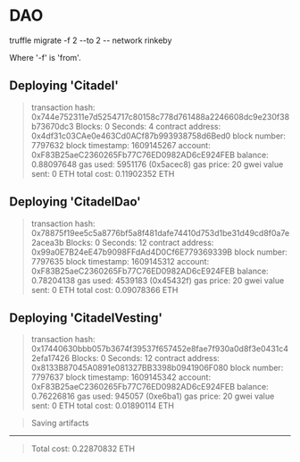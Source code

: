 # DAO

truffle migrate -f 2 --to 2 -- network rinkeby

Where '-f' is 'from'.

Deploying 'Citadel'
   -------------------
   > transaction hash:    0x744e752311e7d5254717c80158c778d761488a2246608dc9e230f38b73670dc3
   > Blocks: 0            Seconds: 4
   > contract address:    0x4df31c03CAe0e463Cd0ACf87b993938758d6Bed0
   > block number:        7797632
   > block timestamp:     1609145267
   > account:             0xF83B25aeC2360265Fb77C76ED0982AD6cE924FEB
   > balance:             0.88097648
   > gas used:            5951176 (0x5acec8)
   > gas price:           20 gwei
   > value sent:          0 ETH
   > total cost:          0.11902352 ETH

Deploying 'CitadelDao'
  ----------------------
  > transaction hash:    0x78875f19ee5c5a8776bf5a8f481dafe74410d753d1be31d49cd8f0a7e2acea3b
  > Blocks: 0            Seconds: 12
  > contract address:    0x99a0E7B24eE47b9098FFdAd4D0Cf6E779369339B
  > block number:        7797635
  > block timestamp:     1609145312
  > account:             0xF83B25aeC2360265Fb77C76ED0982AD6cE924FEB
  > balance:             0.78204138
  > gas used:            4539183 (0x45432f)
  > gas price:           20 gwei
  > value sent:          0 ETH
  > total cost:          0.09078366 ETH

Deploying 'CitadelVesting'
 --------------------------
 > transaction hash:    0x17440630bbb057b3674f39537f657452e8fae7f930a0d8f3e0431c42efa17426
 > Blocks: 0            Seconds: 12
 > contract address:    0x8133B87045A0891e081327BB3398b0941906F080
 > block number:        7797637
 > block timestamp:     1609145342
 > account:             0xF83B25aeC2360265Fb77C76ED0982AD6cE924FEB
 > balance:             0.76226816
 > gas used:            945057 (0xe6ba1)
 > gas price:           20 gwei
 > value sent:          0 ETH
 > total cost:          0.01890114 ETH

 > Saving artifacts
 -------------------------------------
 > Total cost:          0.22870832 ETH
